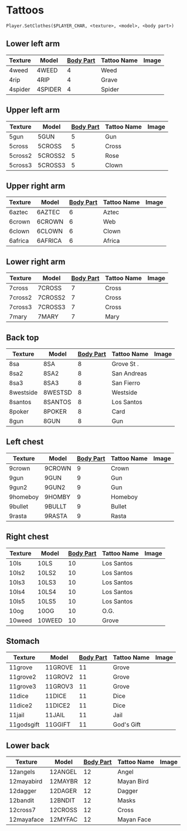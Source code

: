 # Tattoos

```
Player.SetClothes($PLAYER_CHAR, <texture>, <model>, <body part>)
```

## Lower left arm



| Texture | Model   | [Body Part](player-body-parts.md) | Tattoo Name | Image                                                                     |
| ------- | ------- | --------------------------------- | ----------- | ------------------------------------------------------------------------- |
| 4weed   | 4WEED   | 4                                 | Weed        | <img src="../../.gitbook/assets/4weed.gif" alt="" data-size="original">   |
| 4rip    | 4RIP    | 4                                 | Grave       | <img src="../../.gitbook/assets/4rip.gif" alt="" data-size="original">    |
| 4spider | 4SPIDER | 4                                 | Spider      | <img src="../../.gitbook/assets/4spider.gif" alt="" data-size="original"> |

## Upper left arm

| Texture | Model   | [Body Part](player-body-parts.md) | Tattoo Name | Image                                                                     |
| ------- | ------- | --------------------------------- | ----------- | ------------------------------------------------------------------------- |
| 5gun    | 5GUN    | 5                                 | Gun         | <img src="../../.gitbook/assets/5gun.gif" alt="" data-size="original">    |
| 5cross  | 5CROSS  | 5                                 | Cross       | <img src="../../.gitbook/assets/5cross.gif" alt="" data-size="original">  |
| 5cross2 | 5CROSS2 | 5                                 | Rose        | <img src="../../.gitbook/assets/5cross2.gif" alt="" data-size="original"> |
| 5cross3 | 5CROSS3 | 5                                 | Clown       | <img src="../../.gitbook/assets/5cross3.gif" alt="" data-size="original"> |

## Upper right arm

| Texture | Model   | [Body Part](player-body-parts.md) | Tattoo Name | Image                                                                     |
| ------- | ------- | --------------------------------- | ----------- | ------------------------------------------------------------------------- |
| 6aztec  | 6AZTEC  | 6                                 | Aztec       | <img src="../../.gitbook/assets/6aztec.gif" alt="" data-size="original">  |
| 6crown  | 6CROWN  | 6                                 | Web         | <img src="../../.gitbook/assets/6crown.gif" alt="" data-size="original">  |
| 6clown  | 6CLOWN  | 6                                 | Clown       | <img src="../../.gitbook/assets/6clown.gif" alt="" data-size="original">  |
| 6africa | 6AFRICA | 6                                 | Africa      | <img src="../../.gitbook/assets/6africa.gif" alt="" data-size="original"> |

## Lower right arm

| Texture | Model   | [Body Part](player-body-parts.md) | Tattoo Name | Image                                                                     |
| ------- | ------- | --------------------------------- | ----------- | ------------------------------------------------------------------------- |
| 7cross  | 7CROSS  | 7                                 | Cross       | <img src="../../.gitbook/assets/7cross.gif" alt="" data-size="original">  |
| 7cross2 | 7CROSS2 | 7                                 | Cross       | <img src="../../.gitbook/assets/7cross2.gif" alt="" data-size="original"> |
| 7cross3 | 7CROSS3 | 7                                 | Cross       | <img src="../../.gitbook/assets/7cross3.gif" alt="" data-size="original"> |
| 7mary   | 7MARY   | 7                                 | Mary        | <img src="../../.gitbook/assets/7mary.gif" alt="" data-size="original">   |

## Back top

| Texture   | Model   | [Body Part](player-body-parts.md) | Tattoo Name | Image                                                                     |
| --------- | ------- | --------------------------------- | ----------- | ------------------------------------------------------------------------- |
| 8sa       | 8SA     | 8                                 | Grove St .  | <img src="../../.gitbook/assets/8sa.gif" alt="" data-size="original">     |
| 8sa2      | 8SA2    | 8                                 | San Andreas | <img src="../../.gitbook/assets/8sa2.gif" alt="" data-size="original">    |
| 8sa3      | 8SA3    | 8                                 | San Fierro  | <img src="../../.gitbook/assets/8sa3.gif" alt="" data-size="original">    |
| 8westside | 8WESTSD | 8                                 | Westside    | <img src="../../.gitbook/assets/8westsd.gif" alt="" data-size="original"> |
| 8santos   | 8SANTOS | 8                                 | Los Santos  | <img src="../../.gitbook/assets/8santos.gif" alt="" data-size="original"> |
| 8poker    | 8POKER  | 8                                 | Card        | <img src="../../.gitbook/assets/8poker.gif" alt="" data-size="original">  |
| 8gun      | 8GUN    | 8                                 | Gun         | <img src="../../.gitbook/assets/8gun.gif" alt="" data-size="original">    |

## Left chest

| Texture  | Model  | [Body Part](player-body-parts.md) | Tattoo Name | Image                                                                       |
| -------- | ------ | --------------------------------- | ----------- | --------------------------------------------------------------------------- |
| 9crown   | 9CROWN | 9                                 | Crown       | <img src="../../.gitbook/assets/9crown.gif" alt="" data-size="original">    |
| 9gun     | 9GUN   | 9                                 | Gun         | <img src="../../.gitbook/assets/9gun.gif" alt="" data-size="original">      |
| 9gun2    | 9GUN2  | 9                                 | Gun         | <img src="../../.gitbook/assets/9gun2 (1).gif" alt="" data-size="original"> |
| 9homeboy | 9HOMBY | 9                                 | Homeboy     | <img src="../../.gitbook/assets/9homby.gif" alt="" data-size="original">    |
| 9bullet  | 9BULLT | 9                                 | Bullet      | <img src="../../.gitbook/assets/9bullt.gif" alt="" data-size="original">    |
| 9rasta   | 9RASTA | 9                                 | Rasta       | <img src="../../.gitbook/assets/9rasta.gif" alt="" data-size="original">    |

## Right chest

| Texture | Model  | [Body Part](player-body-parts.md) | Tattoo Name | Image                                                                    |
| ------- | ------ | --------------------------------- | ----------- | ------------------------------------------------------------------------ |
| 10ls    | 10LS   | 10                                | Los Santos  | <img src="../../.gitbook/assets/10ls.gif" alt="" data-size="original">   |
| 10ls2   | 10LS2  | 10                                | Los Santos  | <img src="../../.gitbook/assets/10ls2.gif" alt="" data-size="original">  |
| 10ls3   | 10LS3  | 10                                | Los Santos  | <img src="../../.gitbook/assets/10ls3.gif" alt="" data-size="original">  |
| 10ls4   | 10LS4  | 10                                | Los Santos  | <img src="../../.gitbook/assets/10ls4.gif" alt="" data-size="original">  |
| 10ls5   | 10LS5  | 10                                | Los Santos  | <img src="../../.gitbook/assets/10ls5.gif" alt="" data-size="original">  |
| 10og    | 10OG   | 10                                | O.G.        | <img src="../../.gitbook/assets/10og.gif" alt="" data-size="original">   |
| 10weed  | 10WEED | 10                                | Grove       | <img src="../../.gitbook/assets/10weed.gif" alt="" data-size="original"> |

## Stomach

| Texture    | Model   | [Body Part](player-body-parts.md) | Tattoo Name | Image                                                                     |
| ---------- | ------- | --------------------------------- | ----------- | ------------------------------------------------------------------------- |
| 11grove    | 11GROVE | 11                                | Grove       | <img src="../../.gitbook/assets/11grove.gif" alt="" data-size="original"> |
| 11grove2   | 11GROV2 | 11                                | Grove       | <img src="../../.gitbook/assets/11grov2.gif" alt="" data-size="original"> |
| 11grove3   | 11GROV3 | 11                                | Grove       | <img src="../../.gitbook/assets/11grov3.gif" alt="" data-size="original"> |
| 11dice     | 11DICE  | 11                                | Dice        | <img src="../../.gitbook/assets/11dice.gif" alt="" data-size="original">  |
| 11dice2    | 11DICE2 | 11                                | Dice        | <img src="../../.gitbook/assets/11dice2.gif" alt="" data-size="original"> |
| 11jail     | 11JAIL  | 11                                | Jail        | <img src="../../.gitbook/assets/11jail.gif" alt="" data-size="original">  |
| 11godsgift | 11GGIFT | 11                                | God's Gift  | <img src="../../.gitbook/assets/11ggift.gif" alt="" data-size="original"> |

## Lower back

| Texture    | Model   | [Body Part](player-body-parts.md) | Tattoo Name | Image                                                                     |
| ---------- | ------- | --------------------------------- | ----------- | ------------------------------------------------------------------------- |
| 12angels   | 12ANGEL | 12                                | Angel       | <img src="../../.gitbook/assets/12angel.gif" alt="" data-size="original"> |
| 12mayabird | 12MAYBR | 12                                | Mayan Bird  | <img src="../../.gitbook/assets/12maybr.gif" alt="" data-size="original"> |
| 12dagger   | 12DAGER | 12                                | Dagger      | <img src="../../.gitbook/assets/12dager.gif" alt="" data-size="original"> |
| 12bandit   | 12BNDIT | 12                                | Masks       | <img src="../../.gitbook/assets/12bndit.gif" alt="" data-size="original"> |
| 12cross7   | 12CROSS | 12                                | Cross       | <img src="../../.gitbook/assets/12cross.gif" alt="" data-size="original"> |
| 12mayaface | 12MYFAC | 12                                | Mayan Face  | <img src="../../.gitbook/assets/12myfac.gif" alt="" data-size="original"> |
